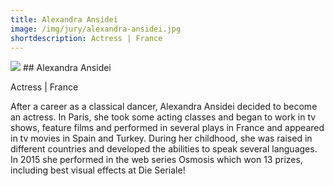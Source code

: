 ```yaml
---
title: Alexandra Ansidei
image: /img/jury/alexandra-ansidei.jpg
shortdescription: Actress | France
---
```

<img src="/img/jury/alexandra-ansidei.jpg">
## Alexandra Ansidei

Actress | France

After a career as a classical dancer, Alexandra Ansidei decided to become an actress. In Paris, she took some acting classes and began to work in tv shows, feature films and performed in several plays in France and appeared in tv movies in Spain and Turkey.  During her childhood, she was raised in different countries and developed the abilities to speak several languages. In 2015 she performed in the web series Osmosis which won 13 prizes, including best visual effects at Die Seriale!


